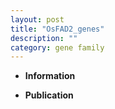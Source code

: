 ```yaml
---
layout: post
title: "OsFAD2_genes"
description: ""
category: gene family
---
```


* **Information**  

* **Publication**  


